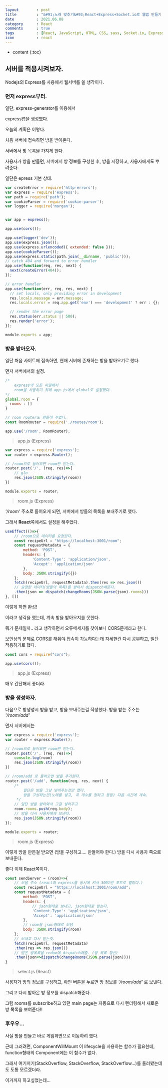 ```yaml
---
layout        : post
title         : "&#91;노래 맞추기&#93;React+Express+Socket.io로 웹앱 만들기 7일차"
date          : 2021.06.08
category      : React
comments      : true
tags          : [React, JavaScript, HTML, CSS, sass, Socket.io, Express, NodeJS]
icon          : react
---
```


* content
{:toc}

## 서버를 적용시켜보자.

Nodejs의 Express를 사용해서 웹서버를 쓸 생각이다.

### 먼저 express부터.

일단, express-generator를 이용해서 

express앱을 생성했다. 

오늘의 계획은 이렇다.

처음 서버에 접속하면 방을 받아온다.

서버에서 방 목록을 가지게 한다.

사용자가 방을 만들면, 서버에서 방 정보를 구성한 후,
방을 저장하고, 사용자에게도 뿌려준다.


일단은 epress 기본 상태.
```javascript
var createError = require('http-errors');
var express = require('express');
var path = require('path');
var cookieParser = require('cookie-parser');
var logger = require('morgan');


var app = express();

app.use(cors());

app.use(logger('dev'));
app.use(express.json());
app.use(express.urlencoded({ extended: false }));
app.use(cookieParser());
app.use(express.static(path.join(__dirname, 'public')));
// catch 404 and forward to error handler
app.use(function(req, res, next) {
  next(createError(404));
});

// error handler
app.use(function(err, req, res, next) {
  // set locals, only providing error in development
  res.locals.message = err.message;
  res.locals.error = req.app.get('env') === 'development' ? err : {};

  // render the error page
  res.status(err.status || 500);
  res.render('error');
});

module.exports = app;
```

### 방을 받아오자.

일단 처음 사이트에 접속하면, 
현재 서버에 존재하는 방을 받아오기로 했다.

먼저 서버에서의 설정.

```javascript
/*
    express의 모든 파일에서 
    room을 사용하기 위해 app.js에서 global로 설정했다.
*/
global.room = {
  rooms : []
}

// room router도 만들어 주었다.
const RoomRouter = require('./routes/room');

app.use('/room', RoomRouter);
```
> app.js (Express)


```javascript
var express = require('express');
var router = express.Router();

// /room으로 들어오면 room만 받는다.
router.post('/', (req, res)=>{
    // glo
    res.json(JSON.stringify(room))
})

module.exports = router;
```
> room.js (Express)

_'/room'_ 주소로 들어오게 되면, 서버에서
방들의 목록을 보내주기로 했다.

그래서 **React**쪽에서도 설정을 해주었다.

```jsx
useEffect(()=>{
    // /room으로 데이터를 요청한다.
    const recipeUrl = "https://localhost:3001/room";
    const requestMetadata = {
        method: 'POST',
        headers: {
            'Content-Type': 'application/json',
            'Accept': 'application/json'
        },
        body: JSON.stringify({})
    };
    fetch(recipeUrl, requestMetadata).then(res => res.json())
    // 요청한 데이터(방들의 목록)를 받아서 dispatch해준다.
    .then(json => dispatch(changeRooms(JSON.parse(json).rooms)))
}, [])

```

이렇게 하면 완성!

이라고 생각을 했는데, 계속 방을 받아오지를 못한다. 

뭐가 문제일까.. 라고 생각하면서 오류메세지를 찾아보니
CORS문제라고 한다.

보안상의 문제로 CORS를 해줘야 접속이 가능하다는데
자세한건 다시 공부하고, 일단 적용하기로 했다.

```javascript
const cors = require("cors");

app.use(cors());
```
> app.js (Express)

매우 간단해서 좋더라.




### 방을 생성하자.

다음으로 방생성시 방을 받고, 방을 보내주는걸 작성했다.
방을 받는 주소는 _'/room/add'_

먼저 서버에서는

```javascript
var express = require('express');
var router = express.Router();

// /room으로 들어오면 room만 받는다.
router.post('/', (req, res)=>{
    console.log(room)
    res.json(JSON.stringify(room))
})

// /room/add 로 들어오면 방을 추가한다.
router.post('/add', function(req, res, next) {
    /*
        일단은 방을 그냥 넣어주는것만 했다.
        방을 구성하는건(노래를 넣고, 곡 개수를 정하고 등등) 다음 시간에 계속.
     */
    // 일단 방을 받아와서 그걸 넣어주고
    room.rooms.push(req.body);
    // 방을 다시 사용자에게 보낸다.
    res.json(JSON.stringify(room))
});

module.exports = router;
```
> room.js (Express)

이렇게 방을 만든걸 받으면
(방을 구성하고.... 만들어야 한다.)
방을 다시 사용자 쪽으로 보내준다.


좋다 이제 React쪽이다.

```jsx
const sendServer = (room)=>{
    // 보낼 주소 (react와 express를 동시에 켜서 3001번 포트로 열었다.)
    const recipeUrl = "https://localhost:3001/room/add";
    const requestMetadata = {
        method: 'POST',
        headers: {
            // json형태로 보내고, json형태로 받는다.
            'Content-Type': 'application/json',
            'Accept': 'application/json'
        },
        // room을 json형태로 보냄
        body: JSON.stringify(room)
    };
    // 보내고 다시 받는것.
    fetch(recipeUrl, requestMetadata)
    .then(res => res.json())
    // 받은 방목록을 redux에 dispatch해줌. (방 목록 갱신)
    .then(json=>dispatch(changeRooms(JSON.parse(json))))
}
```
> select.js (React)

사용자가 방의 정보를 구성하고, 확인 버튼을 누르면
방 정보를 _'/room/add'_ 로 보낸다.

그리고 다시 받아온 방 정보를 dispatch해준다.

그럼 rooms를 subscribe하고 있던 main page는 
자동으로 다시 렌더링해서 
새로운 방 목록을 보여준다!!

### 후우우...

사실 방을 만들고 바로 게임화면으로 이동하려 했다.

근데 그러려면, ComponentWillMount 이 lifecycle을 사용하는 함수가 필요한데,
function형태의 Component에는 이 함수가 없다.

그래서 여기저기(StackOverflow, StackOverflow, StackOverflow...)를 둘러봤는데도
도통 모르겠더라.

이거까지 하고싶었는데...